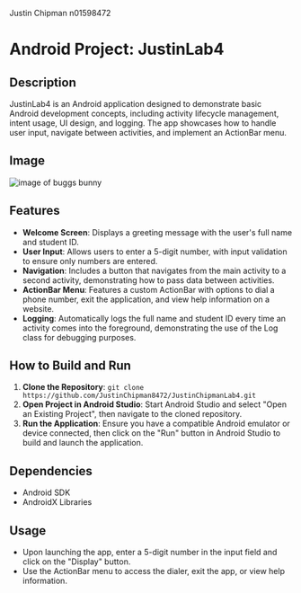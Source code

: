 Justin Chipman n01598472
# Android Project: JustinLab4

## Description

JustinLab4 is an Android application designed to demonstrate basic Android development concepts, including activity lifecycle management, intent usage, UI design, and logging. The app showcases how to handle user input, navigate between activities, and implement an ActionBar menu.

## Image

![image of buggs bunny]("https://daily.jstor.org/wp-content/uploads/2022/07/bugs_bunny_scholarship_is_a_wascally_wesearch_wabbit_hole_1050x700.jpg")

## Features

- **Welcome Screen**: Displays a greeting message with the user's full name and student ID.
- **User Input**: Allows users to enter a 5-digit number, with input validation to ensure only numbers are entered.
- **Navigation**: Includes a button that navigates from the main activity to a second activity, demonstrating how to pass data between activities.
- **ActionBar Menu**: Features a custom ActionBar with options to dial a phone number, exit the application, and view help information on a website.
- **Logging**: Automatically logs the full name and student ID every time an activity comes into the foreground, demonstrating the use of the Log class for debugging purposes.

## How to Build and Run

1. **Clone the Repository**: `git clone https://github.com/JustinChipman8472/JustinChipmanLab4.git`
2. **Open Project in Android Studio**: Start Android Studio and select "Open an Existing Project", then navigate to the cloned repository.
3. **Run the Application**: Ensure you have a compatible Android emulator or device connected, then click on the "Run" button in Android Studio to build and launch the application.

## Dependencies

- Android SDK
- AndroidX Libraries

## Usage

- Upon launching the app, enter a 5-digit number in the input field and click on the "Display" button.
- Use the ActionBar menu to access the dialer, exit the app, or view help information.

